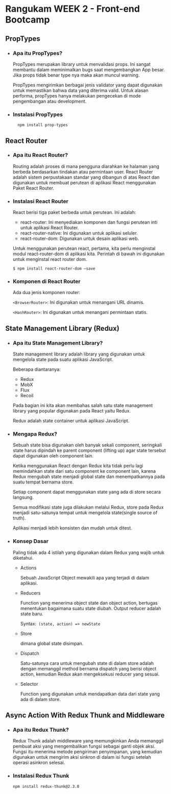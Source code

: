 # Rangukam WEEK 2 - Front-end Bootcamp

## PropTypes

- ### **Apa itu PropTypes?**

  PropTypes merupakan library untuk menvalidasi props. Ini sangat membantu dalam meminimalkan bugs saat mengembangkan App besar. Jika props tidak benar type nya maka akan muncul warning.

  PropTypes mengirimkan berbagai jenis validator yang dapat digunakan untuk memastikan bahwa data yang diterima valid. Untuk alasan performa, propTypes hanya melakukan pengecekan di mode pengembangan atau development.

- ### Instalasi PropTypes

  ```
    npm install prop-types
  ```

## **React Router**

- ### **Apa itu React Router?**

  Routing adalah proses di mana pengguna diarahkan ke halaman yang berbeda berdasarkan tindakan atau permintaan user. React Router adalah sistem perpustakaan standar yang dibangun di atas React dan digunakan untuk membuat perutean di aplikasi React menggunakan Paket React Router.

- ### **Instalasi React Router**

  React berisi tiga paket berbeda untuk perutean. Ini adalah:

  - react-router: Ini menyediakan komponen dan fungsi perutean inti untuk aplikasi React Router.
  - react-router-native: Ini digunakan untuk aplikasi seluler.
  - react-router-dom: Digunakan untuk desain aplikasi web.

  Untuk menggunakan perutean react, pertama, kita perlu menginstal modul react-router-dom di aplikasi kita. Perintah di bawah ini digunakan untuk menginstal react router dom.

  ```
  $ npm install react-router-dom –save
  ```

- ### **Komponen di React Router**

  Ada dua jenis komponen router:

  `<BrowserRouter>`: Ini digunakan untuk menangani URL dinamis.

  `<HashRouter>`: Ini digunakan untuk menangani permintaan statis.

## **State Management Library (Redux)**

- ### **Apa itu State Management Library?**

  State management library adalah library yang digunakan untuk mengelola state pada suatu aplikasi JavaScript.

  Beberapa diantaranya:

  - Redux
  - MobX
  - Flux
  - Recoil

  Pada bagian ini kita akan membahas salah satu state management library yang popular digunakan pada React yaitu Redux.

  Redux adalah state container untuk aplikasi JavaScript.

- ### **Mengapa Redux?**

  Sebuah state bisa digunakan oleh banyak sekali component, seringkali state harus dipindah ke parent component (lifting up) agar state tersebut dapat digunakan oleh component lain.

  Ketika menggunakan React dengan Redux kita tidak perlu lagi memindahkan state dari satu component ke component lain, karena Redux mengubah state menjadi global state dan menempatkannya pada suatu tempat bernama store.

  Setiap component dapat menggunakan state yang ada di store secara langsung.

  Semua modifikasi state juga dilakukan melalui Redux, store pada Redux menjadi satu-satunya tempat untuk mengelola state(single source of truth).

  Aplikasi menjadi lebih konsisten dan mudah untuk ditest.

- ### **Konsep Dasar**

  Paling tidak ada 4 istilah yang digunakan dalam Redux yang wajib untuk diketahui.

  - Actions

    Sebuah JavaScript Object mewakili apa yang terjadi di dalam aplikasi.

  - Reducers

    Function yang menerima object state dan object action, bertugas menentukan bagaimana suatu state diubah. Output reducer adalah state baru.

    Syntax:` (state, action) => newState`

  - Store

    dimana global state disimpan.

  - Dispatch

    Satu-satunya cara untuk mengubah state di dalam store adalah dengan memanggil method bernama dispatch yang berisi object action, kemudian Redux akan mengeksekusi reducer yang sesuai.

  - Selector

    Function yang digunakan untuk mendapatkan data dari state yang ada di dalam store.

## **Async Action With Redux Thunk and Middleware**

- ### **Apa itu Redux Thunk?**

  Redux Thunk adalah middleware yang memungkinkan Anda memanggil pembuat aksi yang mengembalikan fungsi sebagai ganti objek aksi. Fungsi itu menerima metode pengiriman penyimpanan, yang kemudian digunakan untuk mengirim aksi sinkron di dalam isi fungsi setelah operasi asinkron selesai.

- ### **Instalasi Redux Thunk**
  ```
  npm install redux-thunk@2.3.0
  ```

